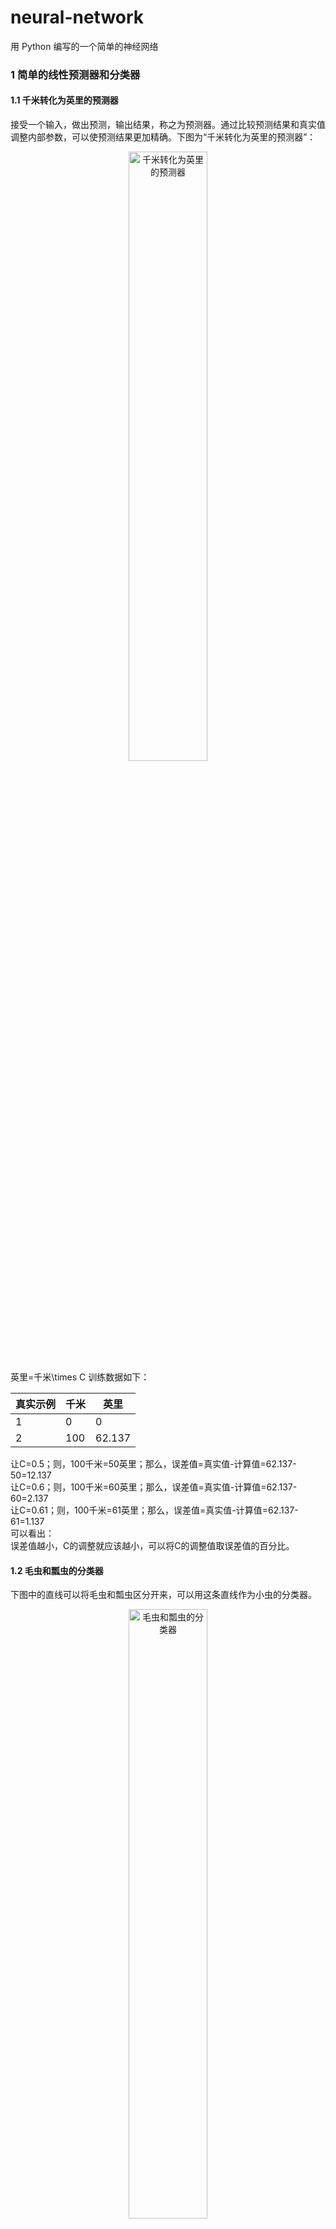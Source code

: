 # neural-network
用 Python 编写的一个简单的神经网络
### 1 简单的线性预测器和分类器
#### 1.1 千米转化为英里的预测器
接受一个输入，做出预测，输出结果，称之为预测器。通过比较预测结果和真实值调整内部参数，可以使预测结果更加精确。下图为“千米转化为英里的预测器”：
<div align="center">
    <img src="static/pic/千米转化为英里的预测器.png" alt="千米转化为英里的预测器" width="50%">
</div>
英里=千米\times C
训练数据如下：

|真实示例|千米|英里|
| ---- | ---- | ---- |
|1|0|0|
|2|100|62.137|

让C=0.5；则，100千米=50英里；那么，误差值=真实值-计算值=62.137-50=12.137  
让C=0.6；则，100千米=60英里；那么，误差值=真实值-计算值=62.137-60=2.137  
让C=0.61；则，100千米=61英里；那么，误差值=真实值-计算值=62.137-61=1.137  
可以看出：  
误差值越小，C的调整就应该越小，可以将C的调整值取误差值的百分比。

#### 1.2 毛虫和瓢虫的分类器
下图中的直线可以将毛虫和瓢虫区分开来，可以用这条直线作为小虫的分类器。
<div align="center">
    <img src="static/pic/毛虫和瓢虫的分类器.png" alt="毛虫和瓢虫的分类器" width="50%">
</div>
这条直线可以写为  
$$y=Ax$$
训练数据如下:

|实例|宽度|长度|小虫|
|---|---|---|---|
|1|3.0|1.0|瓢虫|
|2|1.0|3.0|毛虫|

让A=0.25，则直线为$y=0.25x$，不能将小虫区分开来，如下图：
<div align="center">
    <img src="static/pic/毛虫和瓢虫的分类器1.png" alt="毛虫和瓢虫的分类器1" width="50%">
</div>

根据训练样本1，期望目标值设为1.1，避免直线穿过瓢虫；则，误差值=期望目标值-计算值=1.1-0.75=0.35，$\Delta A=0.35÷3=0.1167$；那么A=0.25+0.1167，直线为$y=0.3667x$。  
根据训练样本2，期望目标值设为2.9，避免直线穿过瓢虫；则，误差值=期望目标值-计算值=2.9-1*0.3667=2.5333，$\Delta A=2.5333÷1=2.5333$；那么A=0.3667+2.5333，直线为$y=2.9x$。  

如下图：
<div align="center">
    <img src="static/pic/毛虫和瓢虫的分类器2.png" alt="毛虫和瓢虫的分类器2" width="50%">
</div>
从上图可以看出，最终改进的直线抛弃了先前训练样本的学习结果，可以通过学习率（learning rate）来改进，让$A=A+L\Delta A$。  
设L=0.5，则三条直线分别为：y=0.25x，y=0.3083x，y=1.6042x，如下图：
<div align="center">
    <img src="static/pic/毛虫和瓢虫的分类器3.png" alt="毛虫和瓢虫的分类器2" width="50%">
</div>

